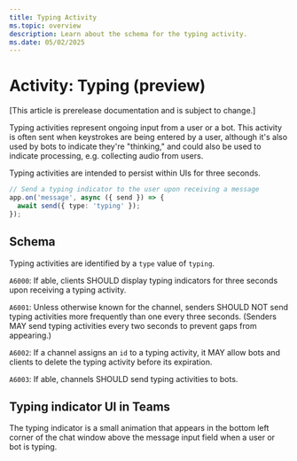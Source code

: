 ```yaml
---
title: Typing Activity
ms.topic: overview
description: Learn about the schema for the typing activity.
ms.date: 05/02/2025
---
```


# Activity: Typing (preview)

[This article is prerelease documentation and is subject to change.]

Typing activities represent ongoing input from a user or a bot. This activity is often sent when keystrokes are being entered by a user, although it's also used by bots to indicate they're "thinking," and could also be used to indicate processing, e.g. collecting audio from users.

Typing activities are intended to persist within UIs for three seconds.

```typescript
// Send a typing indicator to the user upon receiving a message
app.on('message', async ({ send }) => {
  await send({ type: 'typing' });
});
```

## Schema

Typing activities are identified by a `type` value of `typing`.

`A6000`: If able, clients SHOULD display typing indicators for three seconds upon receiving a typing activity.

`A6001`: Unless otherwise known for the channel, senders SHOULD NOT send typing activities more frequently than one every three seconds. (Senders MAY send typing activities every two seconds to prevent gaps from appearing.)

`A6002`: If a channel assigns an `id` to a typing activity, it MAY allow bots and clients to delete the typing activity before its expiration.

`A6003`: If able, channels SHOULD send typing activities to bots.

## Typing indicator UI in Teams

The typing indicator is a small animation that appears in the bottom left corner of the chat window above the message input field when a user or bot is typing.